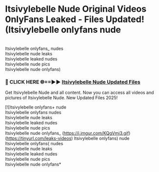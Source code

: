 # Itsivylebelle Nude Original Videos 0nlyFans Leaked - Files Updated! (Itsivylebelle onlyfans nude<br>
<br>
Itsivylebelle onlyfans_ nudes<br>
Itsivylebelle nude leaks<br>
Itsivylebelle leaked nudes<br>
Itsivylebelle nude pics<br>
Itsivylebelle nude onlyfans)

<h3>🔴 CLICK HERE 🌐==►► <a href="https://tinyurl.com/leaks-videos" rel="nofollow">Itsivylebelle Nude Updated Files</a></h3>

Get Itsivylebelle Nude and all content. Now you can access all videos and pictures of Itsivylebelle Nude. New Updated Files 2025!

[![Itsivylebelle onlyfans+ nude<br>
Itsivylebelle onlyfans nudes<br>
Itsivylebelle nude leaks<br>
Itsivylebelle leaked nudes<br>
Itsivylebelle nude pics<br>
Itsivylebelle nude onlyfans_
(https://i.imgur.com/KQgVmj3.gif)(https://tinyurl.com/leaks-videos)
Itsivylebelle onlyfans) nude<br>
Itsivylebelle onlyfans{ nudes<br>
Itsivylebelle nude leaks<br>
Itsivylebelle leaked nudes<br>
Itsivylebelle nude pics<br>
Itsivylebelle nude onlyfans*